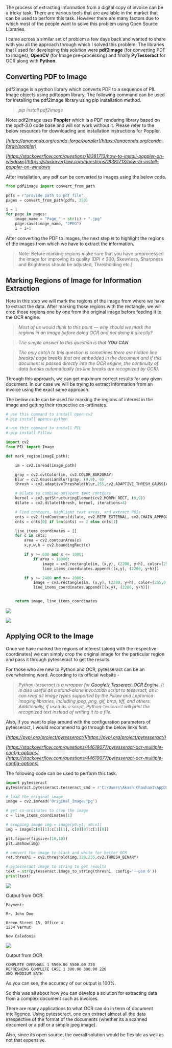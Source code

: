 The process of extracting information from a digital copy of invoice can be a tricky task. There are various tools that are available in the market that can be used to perform this task. However there are many factors due to which most of the people want to solve this problem using Open Source Libraries.

I came across a similar set of problem a few days back and wanted to share with you all the approach through which I solved this problem. The libraries that I used for developing this solution were **pdf2image** (for converting PDF to images), **OpenCV** (for Image pre-processing) and finally **PyTesseract** for OCR along with **Python**.

## Converting PDF to Image

pdf2image is a python library which converts PDF to a sequence of PIL Image objects using pdftoppm library. The following command can be used for installing the pdf2image library using pip installation method.

> _pip install pdf2image_

Note: pdf2image uses **Poppler** which is a PDF rendering library based on the xpdf-3.0 code base and will not work without it. Please refer to the below resources for downloading and installation instructions for Poppler.

_[https://anaconda.org/conda-forge/poppler](https://anaconda.org/conda-forge/poppler)_

_[https://stackoverflow.com/questions/18381713/how-to-install-poppler-on-windows](https://stackoverflow.com/questions/18381713/how-to-install-poppler-on-windows_

After installation, any pdf can be converted to images using the below code.

```python
from pdf2image import convert_from_path

pdfs = r"provide path to pdf file"
pages = convert_from_path(pdfs, 350)

i = 1
for page in pages:
    image_name = "Page_" + str(i) + ".jpg"
    page.save(image_name, "JPEG")
    i = i+1
```

After converting the PDF to images, the next step is to highlight the regions of the images from which we have to extract the information.

> Note: Before marking regions make sure that you have preprocessed the image for improving its quality (DPI ≥ 300, Skewness, Sharpness and Brightness should be adjusted, Thresholding etc.)

## Marking Regions of Image for Information Extraction

Here in this step we will mark the regions of the image from where we have to extract the data. After marking those regions with the rectangle, we will crop those regions one by one from the original image before feeding it to the OCR engine.

> _Most of us would think to this point — why should we mark the regions in an image before doing OCR and not doing it directly?_

> _The simple answer to this question is that **YOU CAN**_

> _The only catch to this question is sometimes there are hidden line breaks/ page breaks that are embedded in the document and if this document is passed directly into the OCR engine, the continuity of data breaks automatically (as line breaks are recognized by OCR)._

Through this approach, we can get maximum correct results for any given document. In our case we will be trying to extract information from an invoice using the exact same approach.

The below code can be used for marking the regions of interest in the image and getting their respective co-ordinates.

```python
# use this command to install open cv2
# pip install opencv-python

# use this command to install PIL
# pip install Pillow

import cv2
from PIL import Image

def mark_region(imagE_path):

    im = cv2.imread(image_path)

    gray = cv2.cvtColor(im, cv2.COLOR_BGR2GRAY)
    blur = cv2.GaussianBlur(gray, (9,9), 0)
    thresh = cv2.adaptiveThreshold(blur,255,cv2.ADAPTIVE_THRESH_GAUSSIAN_C, cv2.THRESH_BINARY_INV,11,30)

    # Dilate to combine adjacent text contours
    kernel = cv2.getStructuringElement(cv2.MORPH_RECT, (9,9))
    dilate = cv2.dilate(thresh, kernel, iterations=4)

    # Find contours, highlight text areas, and extract ROIs
    cnts = cv2.findContours(dilate, cv2.RETR_EXTERNAL, cv2.CHAIN_APPROX_SIMPLE)
    cnts = cnts[0] if len(cnts) == 2 else cnts[1]

    line_items_coordinates = []
    for c in cnts:
        area = cv2.contourArea(c)
        x,y,w,h = cv2.boundingRect(c)

        if y >= 600 and x <= 1000:
            if area > 10000:
                image = cv2.rectangle(im, (x,y), (2200, y+h), color=(255,0,255), thickness=3)
                line_items_coordinates.append([(x,y), (2200, y+h)])

        if y >= 2400 and x<= 2000:
            image = cv2.rectangle(im, (x,y), (2200, y+h), color=(255,0,255), thickness=3)
            line_items_coordinates.append([(x,y), (2200, y+h)])


    return image, line_items_coordinates
```

![](https://miro.medium.com/max/700/1*eTJ5_mezfc-K3WKyxpls8Q.jpeg)

![](https://miro.medium.com/max/700/1*YiYMZB6XMV3s8R0tNrqI1A.jpeg)

## Applying OCR to the Image

Once we have marked the regions of interest (along with the respective coordinates) we can simply crop the original image for the particular region and pass it through pytesseract to get the results.

For those who are new to Python and OCR, pytesseract can be an overwhelming word. According to its official website -

> _Python-tesseract is a wrapper for [Google’s Tesseract-OCR Engine](https://github.com/tesseract-ocr/tesseract). It is also useful as a stand-alone invocation script to tesseract, as it can read all image types supported by the Pillow and Leptonica imaging libraries, including jpeg, png, gif, bmp, tiff, and others. Additionally, if used as a script, Python-tesseract will print the recognized text instead of writing it to a file._

Also, if you want to play around with the configuration parameters of pytesseract, I would recommend to go through the below links first.

_[https://pypi.org/project/pytesseract/](https://pypi.org/project/pytesseract/)_

_[https://stackoverflow.com/questions/44619077/pytesseract-ocr-multiple-config-options](https://stackoverflow.com/questions/44619077/pytesseract-ocr-multiple-config-options)_

The following code can be used to perform this task.

```python
import pytesseract
pytesseract.pytesseract.tesseract_cmd = r'C:\Users\Akash.Chauhan1\AppData\Local\Tesseract-OCR\tesseract.exe'

# load the original image
image = cv2.imread('Original_Image.jpg')

# get co-ordinates to crop the image
c = line_items_coordinates[1]

# cropping image img = image[y0:y1, x0:x1]
img = image[c[0][1]:c[1][1], c[0][0]:c[1][0]]

plt.figure(figsize=(10,10))
plt.imshow(img)

# convert the image to black and white for better OCR
ret,thresh1 = cv2.threshold(img,120,255,cv2.THRESH_BINARY)

# pytesseract image to string to get results
text = str(pytesseract.image_to_string(thresh1, config='--psm 6'))
print(text)
```

![](https://miro.medium.com/max/700/1*Omos0aoeTCSk2DXdl97KLQ.jpeg)

Output from OCR:

```
Payment:

Mr. John Doe

Green Street 15, Office 4
1234 Vermut

New Caledonia
```

![](https://miro.medium.com/max/700/1*L_kWBVRIPoGTAVooqOFZhw.jpeg)

Output from OCR

```
COMPLETE OVERHAUL 1 5500.00 5500.00 220
REFRESHING COMPLETE CASE 1 380.00 380.00 220
AND RHODIUM BATH
```

As you can see, the accuracy of our output is 100%.

So this was all about how you can develop a solution for extracting data from a complex document such as invoices.

There are many applications to what OCR can do in term of document intelligence. Using pytesseract, one can extract almost all the data irrespective of the format of the documents (whether its a scanned document or a pdf or a simple jpeg image).

Also, since its open source, the overall solution would be flexible as well as not that expensive.
